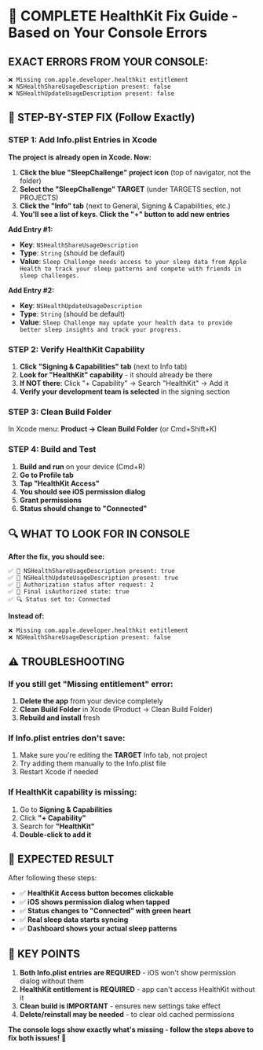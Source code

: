 # 🚨 COMPLETE HealthKit Fix Guide - Based on Your Console Errors

## **EXACT ERRORS FROM YOUR CONSOLE:**
```
❌ Missing com.apple.developer.healthkit entitlement
❌ NSHealthShareUsageDescription present: false
❌ NSHealthUpdateUsageDescription present: false
```

## 🔧 **STEP-BY-STEP FIX (Follow Exactly)**

### **STEP 1: Add Info.plist Entries in Xcode**

**The project is already open in Xcode. Now:**

1. **Click the blue "SleepChallenge" project icon** (top of navigator, not the folder)
2. **Select the "SleepChallenge" TARGET** (under TARGETS section, not PROJECTS)
3. **Click the "Info" tab** (next to General, Signing & Capabilities, etc.)
4. **You'll see a list of keys. Click the "+" button to add new entries**

**Add Entry #1:**
- **Key**: `NSHealthShareUsageDescription`
- **Type**: `String` (should be default)
- **Value**: `Sleep Challenge needs access to your sleep data from Apple Health to track your sleep patterns and compete with friends in sleep challenges.`

**Add Entry #2:**
- **Key**: `NSHealthUpdateUsageDescription`
- **Type**: `String` (should be default)  
- **Value**: `Sleep Challenge may update your health data to provide better sleep insights and track your progress.`

### **STEP 2: Verify HealthKit Capability**

1. **Click "Signing & Capabilities" tab** (next to Info tab)
2. **Look for "HealthKit" capability** - it should already be there
3. **If NOT there**: Click "+ Capability" → Search "HealthKit" → Add it
4. **Verify your development team is selected** in the signing section

### **STEP 3: Clean Build Folder**

In Xcode menu: **Product → Clean Build Folder** (or Cmd+Shift+K)

### **STEP 4: Build and Test**

1. **Build and run** on your device (Cmd+R)
2. **Go to Profile tab**
3. **Tap "HealthKit Access"**
4. **You should see iOS permission dialog**
5. **Grant permissions**
6. **Status should change to "Connected"**

## 🔍 **WHAT TO LOOK FOR IN CONSOLE**

**After the fix, you should see:**
```
✅ 🏥 NSHealthShareUsageDescription present: true
✅ 🏥 NSHealthUpdateUsageDescription present: true
✅ 🏥 Authorization status after request: 2
✅ 🏥 Final isAuthorized state: true
✅ 🔍 Status set to: Connected
```

**Instead of:**
```
❌ Missing com.apple.developer.healthkit entitlement
❌ NSHealthShareUsageDescription present: false
```

## ⚠️ **TROUBLESHOOTING**

### **If you still get "Missing entitlement" error:**
1. **Delete the app** from your device completely
2. **Clean Build Folder** in Xcode (Product → Clean Build Folder)
3. **Rebuild and install** fresh

### **If Info.plist entries don't save:**
1. Make sure you're editing the **TARGET** Info tab, not project
2. Try adding them manually to the Info.plist file
3. Restart Xcode if needed

### **If HealthKit capability is missing:**
1. Go to **Signing & Capabilities**
2. Click **"+ Capability"**
3. Search for **"HealthKit"**
4. **Double-click to add it**

## 📱 **EXPECTED RESULT**

After following these steps:
- ✅ **HealthKit Access button becomes clickable**
- ✅ **iOS shows permission dialog when tapped**
- ✅ **Status changes to "Connected" with green heart**
- ✅ **Real sleep data starts syncing**
- ✅ **Dashboard shows your actual sleep patterns**

## 🎯 **KEY POINTS**

1. **Both Info.plist entries are REQUIRED** - iOS won't show permission dialog without them
2. **HealthKit entitlement is REQUIRED** - app can't access HealthKit without it
3. **Clean build is IMPORTANT** - ensures new settings take effect
4. **Delete/reinstall may be needed** - to clear old cached permissions

**The console logs show exactly what's missing - follow the steps above to fix both issues!** 🚀 